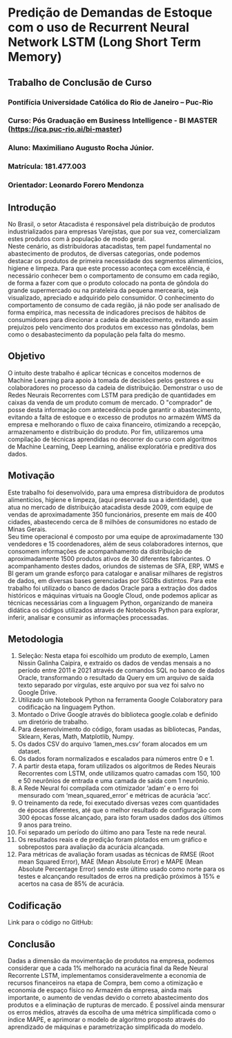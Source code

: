 # Predição de Demandas de Estoque com o uso de Recurrent Neural Network LSTM (Long Short Term Memory)

## Trabalho de Conclusão de Curso

### Pontifícia Universidade Católica do Rio de Janeiro – Puc-Rio

### Curso:  	Pós Graduação em Business Intelligence - BI MASTER (https://ica.puc-rio.ai/bi-master)

### Aluno: 	    Maximiliano Augusto Rocha Júnior.

### Matrícula: 	181.477.003

### Orientador:	Leonardo Forero Mendonza


## Introdução

No Brasil, o setor Atacadista é responsável pela distribuição de produtos industrializados para empresas Varejistas, que por sua vez, comercializam estes produtos com à população de modo geral.  
Neste cenário, as distribuidoras atacadistas, tem papel fundamental no abastecimento de produtos, de diversas categorias, onde podemos destacar os produtos de primeira necessidade dos segmentos alimentícios, higiene e limpeza.
Para que este processo aconteça com excelência, é necessário conhecer bem o comportamento de consumo em cada região, de forma a fazer com que o produto colocado na ponta de gôndola do grande supermercado ou na prateleira da pequena mercearia, seja visualizado, apreciado e adquirido pelo consumidor. 
O conhecimento do comportamento de consumo de cada região, já não pode ser analisado de forma empírica, mas necessita de indicadores precisos de hábitos de consumidores para direcionar a cadeia de abastecimento, evitando assim prejuízos pelo vencimento dos produtos em excesso nas gôndolas, bem como o desabastecimento da população pela falta do mesmo.


## Objetivo

O intuito deste trabalho é aplicar técnicas e conceitos modernos de Machine Learning para apoio à tomada de decisões pelos gestores e ou colaboradores no processo da cadeia de distribuição.
Demonstrar o uso de Redes Neurais Recorrentes com LSTM para predição de quantidades em caixas da venda de um produto comum de mercado. 
O "comprador" de posse desta informação com antecedência pode garantir o abastecimento, evitando a falta de estoque e o excesso de produtos no armazém WMS da empresa e melhorando o fluxo de caixa financeiro, otimizando a recepção, armazenamento e distribuição do produto.
Por fim, utilizaremos uma compilação de técnicas aprendidas no decorrer do curso com algoritmos de Machine Learning, Deep Learning, análise exploratória e preditiva dos dados.

## Motivação

Este trabalho foi desenvolvido, para uma empresa distribuidora de produtos alimentícios, higiene e limpeza, (aqui preservada sua a identidade), que atua no mercado de distribuição atacadista desde 2009, com equipe de vendas de aproximadamente 350 funcionários, presente em mais de 400 cidades, abastecendo cerca de 8 milhões de consumidores no estado de Minas Gerais.  
Seu time operacional é composto por uma equipe de aproximadamente 130 vendedores e 15 coordenadores, além de seus colaboradores internos, que consomem informações de acompanhamento da distribuição de aproximadamente 1500 produtos ativos de 30 diferentes fabricantes.
O acompanhamento destes dados, oriundos de sistemas de SFA, ERP, WMS e BI geram um grande esforço para catalogar e analisar milhares de registros de dados, em diversas bases gerenciadas por SGDBs distintos.
Para este trabalho foi utilizado o banco de dados Oracle para a extração dos dados históricos e máquinas virtuais na Google Cloud, onde podemos aplicar as técnicas necessárias com a linguagem Python, organizando de maneira didática os códigos utilizados através de Notebooks Python para explorar, inferir, analisar e consumir as informações processadas.

## Metodologia

1.	Seleção: Nesta etapa foi escolhido um produto de exemplo, Lamen Nissin Galinha Caipira, e extraído os dados de vendas mensais a no período entre 2011 e 2021  através de comandos SQL no banco de dados Oracle, transformando o resultado da Query em um arquivo de saída texto separado por vírgulas, este arquivo por sua vez foi salvo no Google Drive.
2.	Utilizado um Notebook Python na ferramenta Google Colaboratory para codificação na linguagem Python.
3.	Montado o Drive Google através do biblioteca google.colab e definido um diretório de trabalho.
4.	Para desenvolvimento do código, foram usadas as bibliotecas, Pandas, Sklearn, Keras, Math, Matplotlib, Numpy.
5.	Os dados CSV do arquivo ‘lamen_mes.csv’ foram alocados em um dataset.
6.	Os dados foram normalizados e escalados para números entre 0 e 1.
7.	A partir desta etapa, foram utilizados os algoritmos de Redes Neurais Recorrentes com LSTM, onde utilizamos quatro camadas com 150, 100 e 50 neurônios de entrada e uma camada de saída com 1 neurônio.
8.	A Rede Neural foi compilada com otimizador ‘adam’ e o erro foi mensurado com ‘mean_squared_error’ e métricas de acurácia ‘acc’.
9.	O treinamento da rede, foi executado diversas vezes com quantidades de épocas diferentes, até que o melhor resultado de configuração com 300 épocas fosse alcançado, para isto foram usados dados dos últimos 9 anos para treino.
10.	Foi separado um período do último ano para Teste na rede neural.
11.	Os resultados reais e de predição foram plotados em um gráfico e sobrepostos para avaliação da acurácia alcançada.
12.	Para métricas de avaliação foram usadas as técnicas de RMSE (Root mean Squared Error), MAE (Mean Absolute Error) e MAPE (Mean Absolute Percentage Error) sendo este último usado como norte para os testes e alcançando resultados de erros na predição próximos à 15% e acertos na casa de 85% de acurácia.


## Codificação

Link para o código no GitHub: 


## Conclusão

Dadas a dimensão da movimentação de produtos na empresa, podemos considerar que a cada 1% melhorado na acurácia final da Rede Neural Recorrente LSTM, implementamos consideravelmente a economia de recursos financeiros na etapa de Compra, bem como a otimização e economia de espaço físico no Armazém da empresa, ainda mais importante, o aumento de vendas devido o correto abastecimento dos produtos e a eliminação de rupturas de mercado.
É possível ainda mensurar os erros médios, através da escolha de uma métrica simplificada como o índice MAPE, e aprimorar o modelo de algoritmo proposto através do aprendizado de máquinas e parametrização simplificada do modelo.



